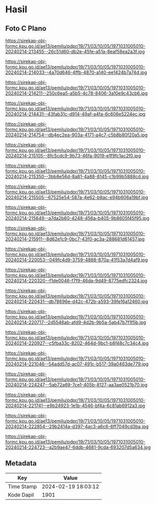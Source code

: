 # Hasil

## Foto C Plano

https://sirekap-obj-formc.kpu.go.id/ae13/pemilu/pdpr/19/71/03/10/05/1971031005010-20240214-213455--26c51d60-db2e-45fe-a51a-8eaf58ea2a3f.jpg

https://sirekap-obj-formc.kpu.go.id/ae13/pemilu/pdpr/19/71/03/10/05/1971031005010-20240214-214033--4a70d646-4ffb-4870-a140-ee1424b7a74d.jpg

https://sirekap-obj-formc.kpu.go.id/ae13/pemilu/pdpr/19/71/03/10/05/1971031005010-20240214-214211--250c6ea5-a5b5-4c78-8406-3a10e9c43cb6.jpg

https://sirekap-obj-formc.kpu.go.id/ae13/pemilu/pdpr/19/71/03/10/05/1971031005010-20240214-214431--43fab31c-d914-49af-a4fa-6c606e5224ec.jpg

https://sirekap-obj-formc.kpu.go.id/ae13/pemilu/pdpr/19/71/03/10/05/1971031005010-20240214-214754--db4ec2ea-903a-4171-a4c7-c5b8b80f20a5.jpg

https://sirekap-obj-formc.kpu.go.id/ae13/pemilu/pdpr/19/71/03/10/05/1971031005010-20240214-215105--8fc5cdc9-9b73-46fa-9019-e1f9fc1ac2f0.jpg

https://sirekap-obj-formc.kpu.go.id/ae13/pemilu/pdpr/19/71/03/10/05/1971031005010-20240214-215350--3bb8e56d-8a81-4a88-8145-c1b99b5888cd.jpg

https://sirekap-obj-formc.kpu.go.id/ae13/pemilu/pdpr/19/71/03/10/05/1971031005010-20240214-215505--67525e54-587a-4e62-b8ac-e94b606a19bf.jpg

https://sirekap-obj-formc.kpu.go.id/ae13/pemilu/pdpr/19/71/03/10/05/1971031005010-20240214-215649--a7da2b60-4248-456a-b405-9b8605f45f95.jpg

https://sirekap-obj-formc.kpu.go.id/ae13/pemilu/pdpr/19/71/03/10/05/1971031005010-20240214-215911--8d62e1c9-0bc7-43f0-ac3a-288681d61457.jpg

https://sirekap-obj-formc.kpu.go.id/ae13/pemilu/pdpr/19/71/03/10/05/1971031005010-20240214-220053--049fc4d9-3759-4888-870a-41f53a7d4af9.jpg

https://sirekap-obj-formc.kpu.go.id/ae13/pemilu/pdpr/19/71/03/10/05/1971031005010-20240214-220320--f1de0046-f7f9-46da-9d49-8775edfc2324.jpg

https://sirekap-obj-formc.kpu.go.id/ae13/pemilu/pdpr/19/71/03/10/05/1971031005010-20240214-220431--db78696e-d42c-472b-a593-39fe16a12460.jpg

https://sirekap-obj-formc.kpu.go.id/ae13/pemilu/pdpr/19/71/03/10/05/1971031005010-20240214-220717--2d5546ab-afd9-4d2b-9b5a-5ab47b7f1f5b.jpg

https://sirekap-obj-formc.kpu.go.id/ae13/pemilu/pdpr/19/71/03/10/05/1971031005010-20240214-220927--c5fba33c-8202-464d-9bc1-b8f48c7c34c4.jpg

https://sirekap-obj-formc.kpu.go.id/ae13/pemilu/pdpr/19/71/03/10/05/1971031005010-20240214-221046--54add57d-ac07-491c-b517-39a0463de779.jpg

https://sirekap-obj-formc.kpu.go.id/ae13/pemilu/pdpr/19/71/03/10/05/1971031005010-20240214-224247--5ab72a69-7ce1-405b-8127-aa3ae0521b70.jpg

https://sirekap-obj-formc.kpu.go.id/ae13/pemilu/pdpr/19/71/03/10/05/1971031005010-20240214-221741--e9b24923-1e1b-4546-bf4a-6c81ab6912a3.jpg

https://sirekap-obj-formc.kpu.go.id/ae13/pemilu/pdpr/19/71/03/10/05/1971031005010-20240214-222854--29b2414a-d397-4ac3-a6c6-6ff7049cd3ba.jpg

https://sirekap-obj-formc.kpu.go.id/ae13/pemilu/pdpr/19/71/03/10/05/1971031005010-20240214-224723--a2b9ae47-6ddb-4681-9cda-693207d5a634.jpg


## Metadata

| Key        | Value               |
| ---------- | ------------------- |
| Time Stamp | 2024-02-19 18:03:12 |
| Kode Dapil | 1901                |



